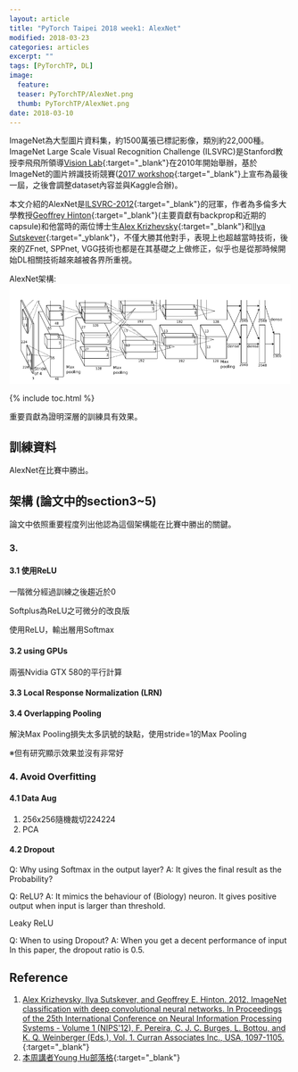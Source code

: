 ```yaml
---
layout: article
title: "PyTorch Taipei 2018 week1: AlexNet"
modified: 2018-03-23
categories: articles
excerpt: ""
tags: [PyTorchTP, DL]
image:
  feature:
  teaser: PyTorchTP/AlexNet.png
  thumb: PyTorchTP/AlexNet.png
date: 2018-03-10
---
```


ImageNet為大型圖片資料集，約1500萬張已標記影像，類別約22,000種。ImageNet Large Scale Visual Recognition Challenge (ILSVRC)是Stanford教授李飛飛所領導[Vision Lab](http://vision.stanford.edu/people.html){:target="_blank"}在2010年開始舉辦，基於ImageNet的圖片辨識技術競賽([2017 workshop](https://www.youtube.com/watch?v=jYvBmJo7qjc){:target="_blank"}上宣布為最後一屆，之後會調整dataset內容並與Kaggle合辦)。

本文介紹的AlexNet是[ILSVRC-2012](http://www.image-net.org/challenges/LSVRC/2012/results.html){:target="_blank"}的冠軍，作者為多倫多大學教授[Geoffrey Hinton](http://www.cs.toronto.edu/~hinton/){:target="_blank"}(主要貢獻有backprop和近期的capsule)和他當時的兩位博士生[Alex Krizhevsky](https://www.cs.toronto.edu/~kriz/){:target="_blank"}和[Ilya Sutskever](http://www.cs.toronto.edu/~ilya/){:target="_yblank"}，不僅大勝其他對手，表現上也超越當時技術，後來的ZFnet, SPPnet, VGG技術也都是在其基礎之上做修正，似乎也是從那時候開始DL相關技術越來越被各界所重視。

AlexNet架構:
<img src="../../images/PyTorchTP/AlexNetStruc.png" width="800">


{% include toc.html %}

重要貢獻為證明深層的訓練具有效果。
## 訓練資料
AlexNet在比賽中勝出。


## 架構 (論文中的section3~5)
論文中依照重要程度列出他認為這個架構能在比賽中勝出的關鍵。

### 3.

#### 3.1 使用ReLU
一階微分經過訓練之後趨近於0

Softplus為ReLU之可微分的改良版

使用ReLU，輸出層用Softmax

#### 3.2 using GPUs
兩張Nvidia GTX 580的平行計算

#### 3.3 Local Response Normalization (LRN)


#### 3.4 Overlapping Pooling
解決Max Pooling損失太多訊號的缺點，使用stride=1的Max Pooling

※但有研究顯示效果並沒有非常好


### 4. Avoid Overfitting

#### 4.1 Data Aug
1. 256x256隨機裁切224224
2. PCA

#### 4.2 Dropout



Q: Why using Softmax in the output layer?
A: It gives the final result as the Probability?

Q: ReLU?
A: It mimics the behaviour of (Biology) neuron. It gives positive output when input is larger than threshold.

Leaky ReLU

Q: When to using Dropout?
A: When you get a decent performance of input
In this paper, the dropout ratio is 0.5.

## Reference

1. [Alex Krizhevsky, Ilya Sutskever, and Geoffrey E. Hinton. 2012. ImageNet classification with deep convolutional neural networks. In Proceedings of the 25th International Conference on Neural Information Processing Systems - Volume 1 (NIPS'12), F. Pereira, C. J. C. Burges, L. Bottou, and K. Q. Weinberger (Eds.), Vol. 1. Curran Associates Inc., USA, 1097-1105.][1]{:target="_blank"}
2. [本周講者Young Hu部落格][2]{:target="_blank"}

[1]: http://papers.nips.cc/paper/4824-imagenet-classification-with-deep-convolutional-neural-networks.pdf
[2]: https://medium.com/@WhoYoung99/alexnet-架構概述-988113c06b4b
